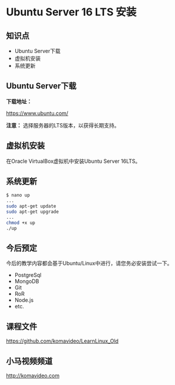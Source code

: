 Ubuntu Server 16 LTS 安装
=========================

## 知识点

* Ubuntu Server下载
* 虚拟机安装
* 系统更新

## Ubuntu Server下载

**下载地址：**

https://www.ubuntu.com/

**注意：**
选择服务器的LTS版本，以获得长期支持。

## 虚拟机安装

在Oracle VirtualBox虚拟机中安装Ubuntu Server 16LTS。

## 系统更新

~~~bash
$ nano up
...
sudo apt-get update
sudo apt-get upgrade
...
chmod +x up
./up
~~~

## 今后预定

今后的教学内容都会基于Ubuntu/Linux中进行，请您务必安装尝试一下。

+ PostgreSql
+ MongoDB
+ Git
+ RoR
+ Node.js
+ etc.

## 课程文件

https://github.com/komavideo/LearnLinux_Old

## 小马视频频道

http://komavideo.com
